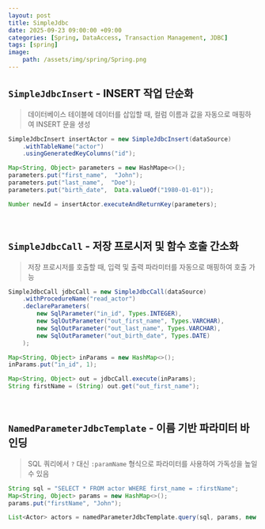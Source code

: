 ```yaml
---
layout: post
title: SimpleJdbc
date: 2025-09-23 09:00:00 +09:00
categories: [Spring, DataAccess, Transaction Management, JDBC]
tags: [spring]
image:
    path: /assets/img/spring/Spring.png
---
```


## `SimpleJdbcInsert` - INSERT 작업 단순화

> 데이터베이스 테이블에 데이터를 삽입할 때, 컬럼 이름과 값을 자동으로 매핑하여 INSERT 문을 생성

```java
SimpleJdbcInsert insertActor = new SimpleJdbcInsert(dataSource)
    .withTableName("actor")
    .usingGeneratedKeyColumns("id");

Map<String, Object> parameters = new HashMape<>();
parameters.put("first_name",  "John");
parameters.put("last_name",  "Doe");
parameters.put("birth_date",  Data.valueOf("1980-01-01"));

Number newId = insertActor.executeAndReturnKey(parameters);
```

<br>

## `SimpleJdbcCall` - 저장 프로시저 및 함수 호출 간소화

> 저장 프로시저를 호출할 때, 입력 및 출력 파라미터를 자동으로 매핑하여 호출 가능

```java
SimpleJdbcCall jdbcCall = new SimpleJdbcCall(dataSource)
    .withProcedureName("read_actor")
    .declareParameters(
        new SqlParameter("in_id", Types.INTEGER),
        new SqlOutParameter("out_first_name", Types.VARCHAR),
        new SqlOutParameter("out_last_name", Types.VARCHAR),
        new SqlOutParameter("out_birth_date", Types.DATE)
    );

Map<String, Object> inParams = new HashMap<>();
inParams.put("in_id", 1);

Map<String, Object> out = jdbcCall.execute(inParams);
String firstName = (String) out.get("out_first_name");
```

<br>

## `NamedParameterJdbcTemplate` - 이름 기반 파라미터 바인딩

> SQL 쿼리에서 `?` 대신 `:paramName` 형식으로 파라미터를 사용하여 가독성을 높일 수 있음

```java
String sql = "SELECT * FROM actor WHERE first_name = :firstName";
Map<String, Object> params = new HashMap<>();
params.put("firstName", "John");

List<Actor> actors = namedParameterJdbcTemplate.query(sql, params, new ActorRowMapper());
```

<br>